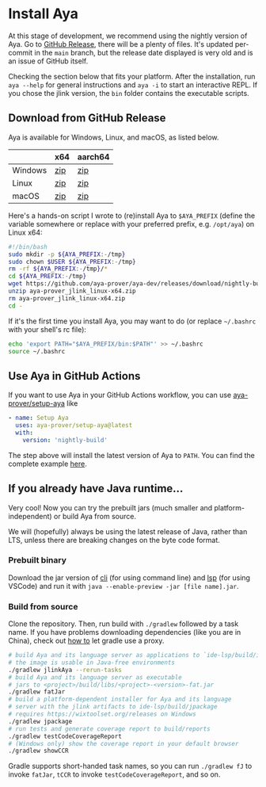 # Install Aya

At this stage of development, we recommend using the nightly version of Aya.
Go to [GitHub Release], there will be a plenty of files.
It's updated per-commit in the `main` branch,
but the release date displayed is very old and is an issue of GitHub itself.

Checking the section below that fits your platform.
After the installation, run `aya --help` for general instructions and
`aya -i` to start an interactive REPL.
If you chose the jlink version, the `bin` folder contains the executable scripts.

[GitHub Release]: https://github.com/aya-prover/aya-dev/releases/tag/nightly-build

## Download from GitHub Release

Aya is available for Windows, Linux, and macOS, as listed below.

|         | x64                  | aarch64                  |
| ------- | -------------------- | ------------------------ |
| Windows | [zip][win-zip-x64]   | [zip][win-zip-aarch64]   |
| Linux   | [zip][linux-zip-x64] | [zip][linux-zip-aarch64] |
| macOS   | [zip][macos-zip-x64] | [zip][macos-zip-aarch64] |

[win-zip-x64]: https://github.com/aya-prover/aya-dev/releases/download/nightly-build/aya-prover_jlink_windows-x64.zip
[linux-zip-x64]: https://github.com/aya-prover/aya-dev/releases/download/nightly-build/aya-prover_jlink_linux-x64.zip
[macos-zip-x64]: https://github.com/aya-prover/aya-dev/releases/download/nightly-build/aya-prover_jlink_macos-x64.zip

[win-zip-aarch64]: https://github.com/aya-prover/aya-dev/releases/download/nightly-build/aya-prover_jlink_windows-aarch64.zip
[linux-zip-aarch64]: https://github.com/aya-prover/aya-dev/releases/download/nightly-build/aya-prover_jlink_linux-aarch64.zip
[macos-zip-aarch64]: https://github.com/aya-prover/aya-dev/releases/download/nightly-build/aya-prover_jlink_macos-aarch64.zip

Here's a hands-on script I wrote to (re)install Aya to `$AYA_PREFIX`
(define the variable somewhere or replace with your preferred prefix, e.g. `/opt/aya`) on Linux x64:

```bash
#!/bin/bash
sudo mkdir -p ${AYA_PREFIX:-/tmp}
sudo chown $USER ${AYA_PREFIX:-/tmp}
rm -rf ${AYA_PREFIX:-/tmp}/*
cd ${AYA_PREFIX:-/tmp}
wget https://github.com/aya-prover/aya-dev/releases/download/nightly-build/aya-prover_jlink_linux-x64.zip
unzip aya-prover_jlink_linux-x64.zip
rm aya-prover_jlink_linux-x64.zip
cd -
```

If it's the first time you install Aya, you may want to do
(or replace `~/.bashrc` with your shell's rc file):

```bash
echo 'export PATH="$AYA_PREFIX/bin:$PATH"' >> ~/.bashrc
source ~/.bashrc
```

## Use Aya in GitHub Actions

If you want to use Aya in your GitHub Actions workflow, you can use [aya-prover/setup-aya][setup-aya] like

```yaml
- name: Setup Aya
  uses: aya-prover/setup-aya@latest
  with:
    version: 'nightly-build'
```

The step above will install the latest version of Aya to `PATH`.
You can find the complete example [here][aya-action-example].

[setup-aya]: https://github.com/aya-prover/setup-aya
[aya-action-example]: https://github.com/aya-prover/setup-aya/blob/main/.github/workflows/test-setup-nightly.yml

## If you already have Java runtime...

Very cool! Now you can try the prebuilt jars (much smaller and platform-independent)
or build Aya from source.

We will (hopefully) always be using the latest release of Java, rather than LTS,
unless there are breaking changes on the byte code format.

### Prebuilt binary

Download the jar version of [cli][cli-jar] (for using command line) and [lsp][lsp-jar]
(for using VSCode) and run it with `java --enable-preview -jar [file name].jar`.

[lsp-jar]: https://github.com/aya-prover/aya-dev/releases/download/nightly-build/lsp-fatjar.jar
[cli-jar]: https://github.com/aya-prover/aya-dev/releases/download/nightly-build/cli-fatjar.jar

### Build from source

Clone the repository. Then, run build with `./gradlew` followed by a task name.
If you have problems downloading dependencies (like you are in China),
check out [how to][proxy] let gradle use a proxy.

[proxy]: https://docs.gradle.org/current/userguide/build_environment.html#sec:accessing_the_web_via_a_proxy

```bash
# build Aya and its language server as applications to `ide-lsp/build/image/current`
# the image is usable in Java-free environments 
./gradlew jlinkAya --rerun-tasks
# build Aya and its language server as executable
# jars to <project>/build/libs/<project>-<version>-fat.jar
./gradlew fatJar
# build a platform-dependent installer for Aya and its language
# server with the jlink artifacts to ide-lsp/build/jpackage
# requires https://wixtoolset.org/releases on Windows
./gradlew jpackage
# run tests and generate coverage report to build/reports
./gradlew testCodeCoverageReport
# (Windows only) show the coverage report in your default browser
./gradlew showCCR
```

Gradle supports short-handed task names, so you can run `./gradlew fJ` to invoke `fatJar`,
`tCCR` to invoke `testCodeCoverageReport`, and so on.
